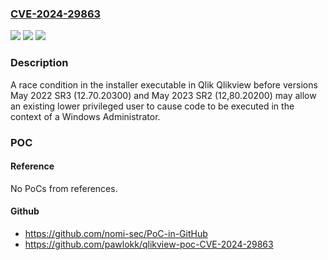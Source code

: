 ### [CVE-2024-29863](https://cve.mitre.org/cgi-bin/cvename.cgi?name=CVE-2024-29863)
![](https://img.shields.io/static/v1?label=Product&message=n%2Fa&color=blue)
![](https://img.shields.io/static/v1?label=Version&message=n%2Fa&color=blue)
![](https://img.shields.io/static/v1?label=Vulnerability&message=n%2Fa&color=brighgreen)

### Description

A race condition in the installer executable in Qlik Qlikview before versions May 2022 SR3 (12.70.20300) and May 2023 SR2 (12,80.20200) may allow an existing lower privileged user to cause code to be executed in the context of a Windows Administrator.

### POC

#### Reference
No PoCs from references.

#### Github
- https://github.com/nomi-sec/PoC-in-GitHub
- https://github.com/pawlokk/qlikview-poc-CVE-2024-29863

